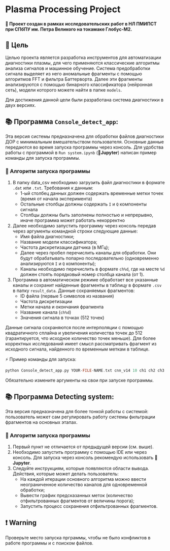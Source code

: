 # Plasma Processing Project

#### 🌱 Проект создан в рамках исследовательских работ в НЛ ПМИПСТ при СПбПУ им. Петра Великого на токамаке Глобус-М2.

## 🔭 Цель

Целью проекта является разработка инструментов для автоматизации диагностики плазмы, для чего применяются классические алгоритмы анализа сигналов и машинное обучение.
Система предобработки сигнала выделяет из него аномальные фрагменты с помощью алгоритмов FFT и фильтра Баттерворта. 
Далее эти фрагменты анализируются с помощью бинарного классификатора (нейронная сеть), модели которого можете найти в папке ```models```.

Для достижения данной цели были разработана система диагностики в двух версиях.

## 📚 Программа ```Console_detect_app```:

Эта версия системы предназначена для обработки файлов диагностики ДОР с минимальным вмешательством пользователя.
Основные данные передаются во время запуска программы через консоль. 
Для удобства работы c программой в ```Run system.ipynb``` (:notebook:**Jupyter**) написан пример команды для запуска программы.

### 📄 Алгоритм запуска программы

1. В папку data_csv необходимо загрузить файл диагностики в формате ```.dat``` или ```.txt```.
Требования к данным:
   * 1-ый столбец данных должен содержать временные метки точек (время от начала эксперимента)
   * Остальные столбцы должны содержать ```I``` и ```Q``` компоненты сигнала
   * Столбцы должны быть заполнены полностью и непрерывно, иначе программа может работать некорректно
2. Далее необходимо запустить программу через консоль передав через аргументы командной строки следующие данные:
   * Имя файла диагностики;
   * Название модели классификатора;
   * Частота дискретизации датчика (в МГц);
   * Далее через пробел перечислить каналы для обработки. Они будут обрабатывать попарно последовательно (одновременно анализируются ```I``` и ```Q``` компоненты);
   * Каналы необходимо перечислить в формате ```ch%d```, где на месте ```%d``` должен стоять порядковый номер столбца канала (от 1).
3. Программа в автоматическом режиме обработает все указанные каналы и сохранит найденные фрагменты в таблицу в формате ```.csv``` в папку ```result_data```.
Данные сохраняемых фрагментов:
   * ID файла (первые 5 символов из названия)
   * Частота дискретизации
   * Метки начала и окончания фрагмента
   * Название канала (```ch%d```)
   * Значения сигнала в точках (512 точек)

Данные сигнала сохраняются после интерполяции с помощью квадратичного сплайна и увеличения количества точек до 512 (гарантируется, что исходное количество точек меньше). 
Для более корректных исследований имеет смысл рассматривать фрагмент из исходного сигнала, найденного по временным меткам в таблице.

⚡ Пример команды для запуска:
```c
python Console_detect_app.py YOUR-FILE-NAME.txt cnn_v14 10 ch1 ch2 ch3 ch4 ch5 ch6 ch9 ch10 ch11 ch12
```
Обязательно измените аргументы на свои при запуске программы.

## 📚 Программа Detecting system:

Эта версия предназначена для более тонкой работы с системой: пользователь может сам регулировать работу системы фильтрации фрагментов на основных этапах.

### 📄 Алгоритм запуска программы

1. Первый пункт не отличается от предыдущей версии (см. выше).
2. Необходимо запустить программу с помощью IDE или через консоль. Для запуска через консоль рекомендую использовать :notebook: **Jupyter**.
3. Следуйте инструкциям, которые появляются области вывода. Действия, которые может делать пользователь:
   * На каждой итерации основного алгоритма можно ввести неограниченное количество каналов для одновременной обработки;
   * Вывести график предсказанных меток (количество отфильтрованных фрагментов от величины порога);
   * Запустить процесс сохранения отфильтрованных фрагментов.

## :exclamation: Warning
Проверьте место запуска прграммы, чтобы не было конфликтов в работе программы и с поиском файлов.

